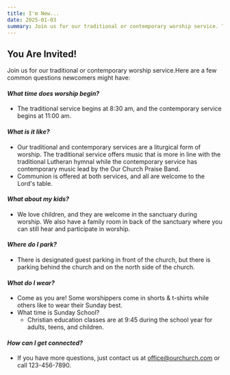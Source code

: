 ```yaml
---
title: I'm New...
date: 2025-01-03
summary: Join us for our traditional or contemporary worship service. This page answers a few common questions newcomers might have.
---
```


## You Are Invited!
Join us for our traditional or contemporary worship service.Here are a few common questions newcomers might have:
#### _What time does worship begin?_
  -	The traditional service begins at 8:30 am, and the contemporary service begins at 11:00 am.
#### _What is it like?_
  -	Our traditional and contemporary services are a liturgical form of worship. The traditional service offers music that is more in line with the traditional Lutheran hymnal while the contemporary service has contemporary music lead by the Our Church Praise Band.
  -	Communion is offered at both services, and all are welcome to the Lord's table.
#### _What about my kids?_
  - We love children, and they are welcome in the sanctuary during worship. We also have a family room in back of the sanctuary where you can still hear and participate in worship.
#### _Where do I park?_
  - There is designated guest parking in front of the church, but there is parking behind the church and on the north side of the church.
#### _What do I wear?_
  -	Come as you are! Some worshippers come in shorts & t-shirts while others like to wear their Sunday best.
- What time is Sunday School?
  - Christian education classes are at 9:45 during the school year for adults, teens, and children.
#### _How can I get connected?_
  -	If you have more questions, just contact us at office@ourchurch.com or call 123-456-7890.
 
